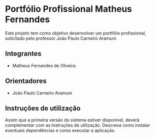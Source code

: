 # Portfólio Profissional Matheus Fernandes
Este projeto tem como objetivo desenvolver um portfólio profissional, solicitado pelo professor João Paulo Carneiro Aramuni.


## Integrantes
* Matheus Fernandes de Oliveira

## Orientadores
* João Paulo Carneiro Aramuni

## Instruções de utilização
Assim que a primeira versão do sistema estiver disponível, deverá complementar com as instruções de utilização. Descreva como instalar eventuais dependências e como executar a aplicação.
